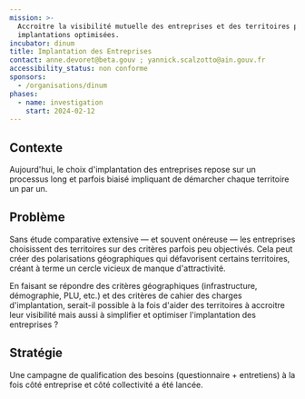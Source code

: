 ```yaml
---
mission: >-
  Accroitre la visibilité mutuelle des entreprises et des territoires pour des
  implantations optimisées. 
incubator: dinum
title: Implantation des Entreprises
contact: anne.devoret@beta.gouv ; yannick.scalzotto@ain.gouv.fr
accessibility_status: non conforme
sponsors:
  - /organisations/dinum
phases:
  - name: investigation
    start: 2024-02-12
---
```

## Contexte

Aujourd'hui, le choix d'implantation des entreprises repose sur un processus long et parfois biaisé impliquant de démarcher chaque territoire un par un. 

## Problème

Sans étude comparative extensive — et souvent onéreuse — les entreprises choisissent des territoires sur des critères parfois peu objectivés. Cela peut créer des polarisations géographiques qui défavorisent certains territoires, créant à terme un cercle vicieux de manque d'attractivité. 

En faisant se répondre des critères géographiques (infrastructure, démographie, PLU, etc.) et des critères de cahier des charges d'implantation, serait-il possible à la fois d'aider des territoires à accroitre leur visibilité mais aussi à simplifier et optimiser l'implantation des entreprises ? 

## Stratégie

Une campagne de qualification des besoins (questionnaire + entretiens) à la fois côté entreprise et côté collectivité a été lancée. 

